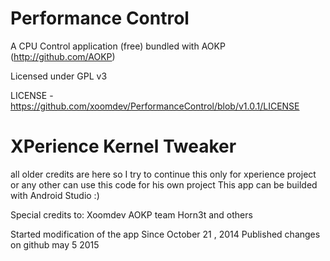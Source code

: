 Performance Control
===================

A CPU Control application (free) bundled with AOKP (http://github.com/AOKP)

Licensed under GPL v3

LICENSE - https://github.com/xoomdev/PerformanceControl/blob/v1.0.1/LICENSE

XPerience Kernel Tweaker
========================
all older credits are here so 
I try to continue this only for xperience project or any other can use this code for his own project
This app can be builded with Android Studio :)

Special credits to:
Xoomdev
AOKP team
Horn3t and others 

Started modification of the app
Since October 21 , 2014 
Published changes on github may 5 2015 





